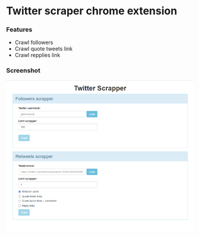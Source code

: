 # Twitter scraper chrome extension
### Features
* Crawl followers
* Crawl quote tweets link
* Crawl repplies link
### Screenshot

![Screenshot extension](https://github.com/huutuan99bg/twitter-scraper/blob/main/screenshot.png?raw=true)
